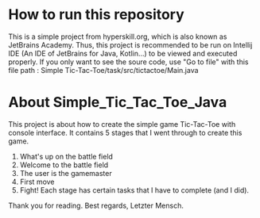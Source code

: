 # How to run this repository
This is a simple project from hyperskill.org, which is also known as JetBrains Academy. 
Thus, this project is recommended to be run on Intellij IDE (An IDE of JetBrains for Java, Kotlin...) to be viewed and executed properly.
If you only want to see the soure code, use "Go to file" with this file path : Simple Tic-Tac-Toe/task/src/tictactoe/Main.java
# About Simple_Tic_Tac_Toe_Java
This project is about how to create the simple game Tic-Tac-Toe with console interface. 
It contains 5 stages that I went through to create this game.
1. What's up on the battle field
2. Welcome to the battle field
3. The user is the gamemaster
4. First move
5. Fight!
Each stage has certain tasks that I have to complete (and I did).

Thank you for reading.
Best regards, Letzter Mensch.
